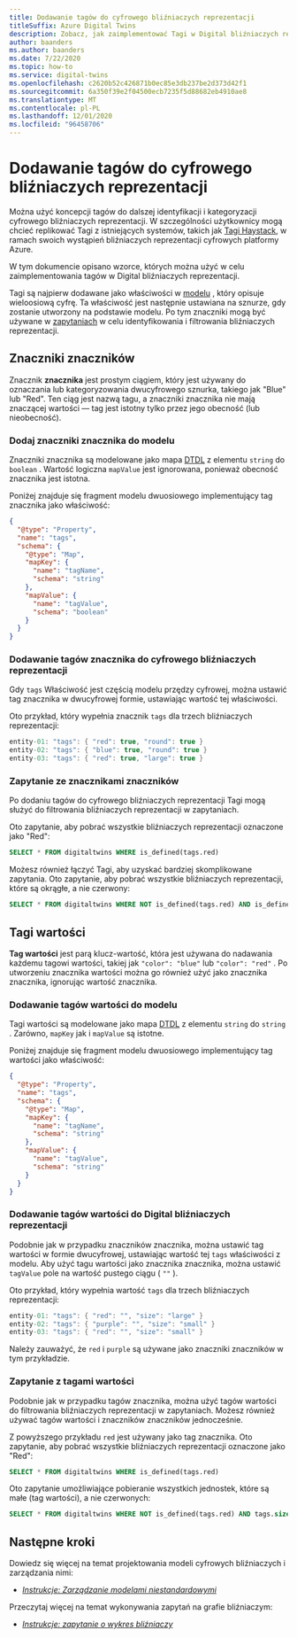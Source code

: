 ```yaml
---
title: Dodawanie tagów do cyfrowego bliźniaczych reprezentacji
titleSuffix: Azure Digital Twins
description: Zobacz, jak zaimplementować Tagi w Digital bliźniaczych reprezentacji
author: baanders
ms.author: baanders
ms.date: 7/22/2020
ms.topic: how-to
ms.service: digital-twins
ms.openlocfilehash: c2620b52c426871b0ec85e3db237be2d373d42f1
ms.sourcegitcommit: 6a350f39e2f04500ecb7235f5d88682eb4910ae8
ms.translationtype: MT
ms.contentlocale: pl-PL
ms.lasthandoff: 12/01/2020
ms.locfileid: "96458706"
---
```

# <a name="add-tags-to-digital-twins"></a>Dodawanie tagów do cyfrowego bliźniaczych reprezentacji 

Można użyć koncepcji tagów do dalszej identyfikacji i kategoryzacji cyfrowego bliźniaczych reprezentacji. W szczególności użytkownicy mogą chcieć replikować Tagi z istniejących systemów, takich jak [Tagi Haystack](https://project-haystack.org/doc/TagModel), w ramach swoich wystąpień bliźniaczych reprezentacji cyfrowych platformy Azure. 

W tym dokumencie opisano wzorce, których można użyć w celu zaimplementowania tagów w Digital bliźniaczych reprezentacji.

Tagi są najpierw dodawane jako właściwości w [modelu](concepts-models.md) , który opisuje wieloosiową cyfrę. Ta właściwość jest następnie ustawiana na sznurze, gdy zostanie utworzony na podstawie modelu. Po tym znaczniki mogą być używane w [zapytaniach](concepts-query-language.md) w celu identyfikowania i filtrowania bliźniaczych reprezentacji.

## <a name="marker-tags"></a>Znaczniki znaczników 

Znacznik **znacznika** jest prostym ciągiem, który jest używany do oznaczania lub kategoryzowania dwucyfrowego sznurka, takiego jak "Blue" lub "Red". Ten ciąg jest nazwą tagu, a znaczniki znacznika nie mają znaczącej wartości — tag jest istotny tylko przez jego obecność (lub nieobecność). 

### <a name="add-marker-tags-to-model"></a>Dodaj znaczniki znacznika do modelu 

Znaczniki znacznika są modelowane jako mapa [DTDL](https://github.com/Azure/opendigitaltwins-dtdl/blob/master/DTDL/v2/dtdlv2.md) z elementu `string` do `boolean` . Wartość logiczna `mapValue` jest ignorowana, ponieważ obecność znacznika jest istotna. 

Poniżej znajduje się fragment modelu dwuosiowego implementujący tag znacznika jako właściwość:

```json
{
  "@type": "Property",
  "name": "tags",
  "schema": {
    "@type": "Map",
    "mapKey": {
      "name": "tagName",
      "schema": "string"
    },
    "mapValue": {
      "name": "tagValue",
      "schema": "boolean"
    }
  }
}
```

### <a name="add-marker-tags-to-digital-twins"></a>Dodawanie tagów znacznika do cyfrowego bliźniaczych reprezentacji

Gdy `tags` Właściwość jest częścią modelu przędzy cyfrowej, można ustawić tag znacznika w dwucyfrowej formie, ustawiając wartość tej właściwości. 

Oto przykład, który wypełnia znacznik `tags` dla trzech bliźniaczych reprezentacji:

```csharp
entity-01: "tags": { "red": true, "round": true } 
entity-02: "tags": { "blue": true, "round": true } 
entity-03: "tags": { "red": true, "large": true } 
```

### <a name="query-with-marker-tags"></a>Zapytanie ze znacznikami znaczników

Po dodaniu tagów do cyfrowego bliźniaczych reprezentacji Tagi mogą służyć do filtrowania bliźniaczych reprezentacji w zapytaniach. 

Oto zapytanie, aby pobrać wszystkie bliźniaczych reprezentacji oznaczone jako "Red": 

```sql
SELECT * FROM digitaltwins WHERE is_defined(tags.red) 
```

Możesz również łączyć Tagi, aby uzyskać bardziej skomplikowane zapytania. Oto zapytanie, aby pobrać wszystkie bliźniaczych reprezentacji, które są okrągłe, a nie czerwony: 

```sql
SELECT * FROM digitaltwins WHERE NOT is_defined(tags.red) AND is_defined(tags.round) 
```

## <a name="value-tags"></a>Tagi wartości 

**Tag wartości** jest parą klucz-wartość, która jest używana do nadawania każdemu tagowi wartości, takiej jak `"color": "blue"` lub `"color": "red"` . Po utworzeniu znacznika wartości można go również użyć jako znacznika znacznika, ignorując wartość znacznika. 

### <a name="add-value-tags-to-model"></a>Dodawanie tagów wartości do modelu 

Tagi wartości są modelowane jako mapa [DTDL](https://github.com/Azure/opendigitaltwins-dtdl/blob/master/DTDL/v2/dtdlv2.md) z elementu `string` do `string` . Zarówno, `mapKey` jak i `mapValue` są istotne. 

Poniżej znajduje się fragment modelu dwuosiowego implementujący tag wartości jako właściwość:

```json
{
  "@type": "Property",
  "name": "tags",
  "schema": {
    "@type": "Map",
    "mapKey": {
      "name": "tagName",
      "schema": "string"
    },
    "mapValue": {
      "name": "tagValue",
      "schema": "string"
    }
  }
} 
```

### <a name="add-value-tags-to-digital-twins"></a>Dodawanie tagów wartości do Digital bliźniaczych reprezentacji

Podobnie jak w przypadku znaczników znacznika, można ustawić tag wartości w formie dwucyfrowej, ustawiając wartość tej `tags` właściwości z modelu. Aby użyć tagu wartości jako znacznika znacznika, można ustawić `tagValue` pole na wartość pustego ciągu ( `""` ). 

Oto przykład, który wypełnia wartość `tags` dla trzech bliźniaczych reprezentacji:

```csharp
entity-01: "tags": { "red": "", "size": "large" } 
entity-02: "tags": { "purple": "", "size": "small" } 
entity-03: "tags": { "red": "", "size": "small" } 
```

Należy zauważyć, że `red` i `purple` są używane jako znaczniki znaczników w tym przykładzie.

### <a name="query-with-value-tags"></a>Zapytanie z tagami wartości

Podobnie jak w przypadku tagów znacznika, można użyć tagów wartości do filtrowania bliźniaczych reprezentacji w zapytaniach. Możesz również używać tagów wartości i znaczników znaczników jednocześnie.

Z powyższego przykładu `red` jest używany jako tag znacznika. Oto zapytanie, aby pobrać wszystkie bliźniaczych reprezentacji oznaczone jako "Red": 

```sql
SELECT * FROM digitaltwins WHERE is_defined(tags.red) 
```

Oto zapytanie umożliwiające pobieranie wszystkich jednostek, które są małe (tag wartości), a nie czerwonych: 

```sql
SELECT * FROM digitaltwins WHERE NOT is_defined(tags.red) AND tags.size = 'small' 
```

## <a name="next-steps"></a>Następne kroki

Dowiedz się więcej na temat projektowania modeli cyfrowych bliźniaczych i zarządzania nimi:
* [*Instrukcje: Zarządzanie modelami niestandardowymi*](how-to-manage-model.md)

Przeczytaj więcej na temat wykonywania zapytań na grafie bliźniaczym:
* [*Instrukcje: zapytanie o wykres bliźniaczy*](how-to-query-graph.md)